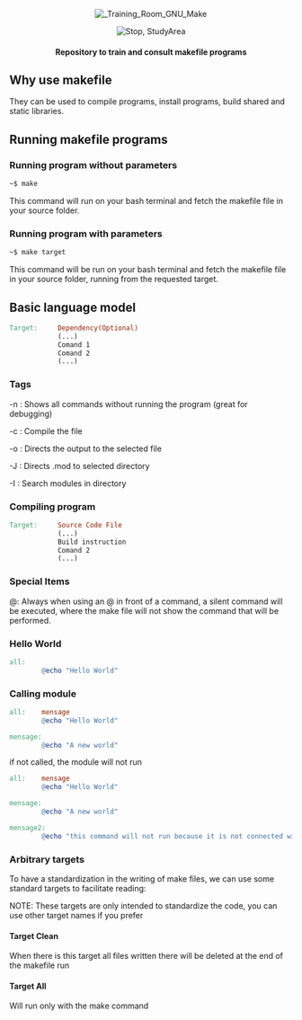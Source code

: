 <div align="center">

![_Training_Room_GNU_Make](https://user-images.githubusercontent.com/63831714/137644071-31bc2eda-cbfb-458f-ace4-726ed70b859a.png)



![Stop, StudyArea](https://user-images.githubusercontent.com/63831714/137644059-3b055353-eaa2-4ec9-bf5a-a1fe6088100d.png)

#### Repository to train and consult makefile programs 


<div align="left">
	
## Why use makefile

They can be used to compile programs, install programs, build shared and static libraries.



## Running makefile programs

### Running program without parameters

```bash
~$ make
```

This command will run on your bash terminal and fetch the makefile file in your source folder.



### Running program with parameters

```bash
~$ make target
```

This command will be run on your bash terminal and fetch the makefile file in your source folder, running from the requested target.



## Basic language model

```makefile
Target:		Dependency(Optional)
			(...)
			Comand 1
			Comand 2
			(...)
```



### Tags

-n : Shows all commands without running the program (great for debugging)

-c <File>: Compile the file

-o <File>: Directs the output to the selected file

-J <Folder>: Directs .mod to selected directory

-I <Folder>: Search modules in directory



### Compiling program

```makefile
Target:		Source Code File
			(...)
			Build instruction 
			Comand 2
			(...)
```



### Special Items

@: Always when using an @ in front of a command, a silent command will be executed, where the make file will not show the command that will be performed.



### Hello World

```makefile
all:		
		@echo "Hello World"
```



### Calling module

```makefile
all:	mensage
		@echo "Hello World"

mensage:
		@echo "A new world"
```

if not called, the module will not run

```makefile
all:	mensage
		@echo "Hello World"

mensage:
		@echo "A new world"

mensage2:
		@echo "this command will not run because it is not connected with any other"
```



### Arbitrary targets

To have a standardization in the writing of make files, we can use some standard targets to facilitate reading:

NOTE: These targets are only intended to standardize the code, you can use other target names if you prefer



#### Target Clean

When there is this target all files written there will be deleted at the end of the makefile run



#### Target All

Will run only with the make command

